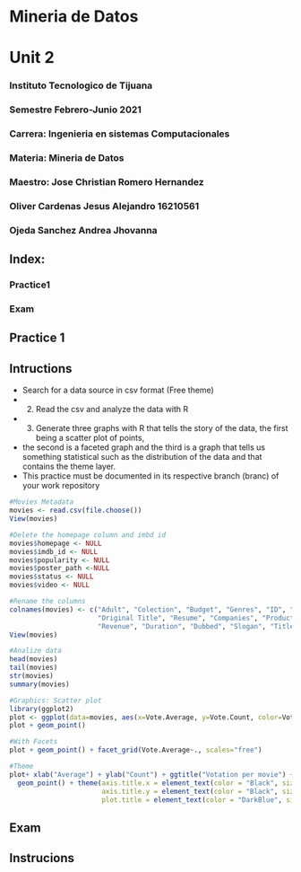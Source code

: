 # Mineria de Datos

# Unit 2

###  Instituto Tecnologico de Tijuana
### Semestre Febrero-Junio 2021
###  Carrera: Ingenieria en sistemas Computacionales
###  Materia: Mineria de Datos
###  Maestro: Jose Christian Romero Hernandez
###   Oliver Cardenas Jesus Alejandro  16210561 
### Ojeda Sanchez Andrea Jhovanna



##  Index:
### Practice1
### Exam








## Practice 1
## Intructions

- Search for a data source in csv format (Free theme)
-  2. Read the csv and analyze the data with R
- 3. Generate three graphs with R that tells the story of the data, the first being a scatter plot of points,
- the second is a faceted graph and the third is a graph that tells us something statistical such as the distribution of the data and that contains the theme layer.
- This practice must be documented in its respective branch (branc) of your work repository

```r
#Movies Metadata
movies <- read.csv(file.choose())
View(movies)

#Delete the homepage column and imbd id
movies$homepage <- NULL
movies$imdb_id <- NULL
movies$popularity <- NULL
movies$poster_path <-NULL
movies$status <- NULL
movies$video <- NULL

#Rename the columns
colnames(movies) <- c("Adult", "Colection", "Budget", "Genres", "ID", "Original Languaje", 
                      "Original Title", "Resume", "Companies", "Production Countries", "Release date", 
                      "Revenue", "Duration", "Dubbed", "Slogan", "Title", "Vote.Average", "Vote.Count")
View(movies)

#Analize data
head(movies)
tail(movies)
str(movies)
summary(movies)

#Graphics: Scatter plot
library(ggplot2)
plot <- ggplot(data=movies, aes(x=Vote.Average, y=Vote.Count, color=Vote.Average))
plot + geom_point()

#With Facets
plot + geom_point() + facet_grid(Vote.Average~., scales="free")

#Theme
plot+ xlab("Average") + ylab("Count") + ggtitle("Votation per movie") + 
  geom_point() + theme(axis.title.x = element_text(color = "Black", size=17), 
                       axis.title.y = element_text(color = "Black", size=17), 
                       plot.title = element_text(color = "DarkBlue", size = 20, family = "Courier"))
```

## Exam
## Instrucions




